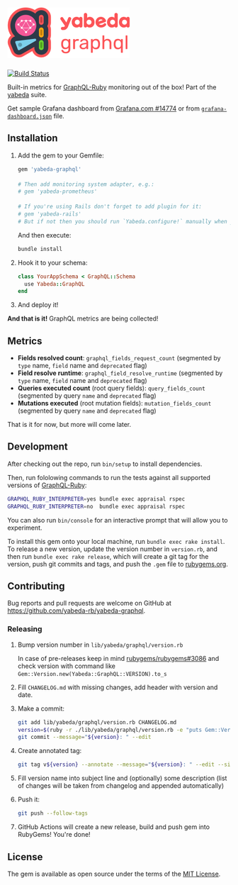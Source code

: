 # ![Yabeda::GraphQL](./yabeda-graphql-logo.png)

[![Build Status](https://travis-ci.org/yabeda-rb/yabeda-graphql.svg?branch=master)](https://travis-ci.org/yabeda-rb/yabeda-graphql)

Built-in metrics for [GraphQL-Ruby] monitoring out of the box! Part of the [yabeda] suite.

Get sample Grafana dashboard from [Grafana.com #14774](https://grafana.com/grafana/dashboards/14774) or from [`grafana-dashboard.json`](./grafana-dashboard.json) file.

## Installation

 1. Add the gem to your Gemfile:

    ```ruby
    gem 'yabeda-graphql'

    # Then add monitoring system adapter, e.g.:
    # gem 'yabeda-prometheus'

    # If you're using Rails don't forget to add plugin for it:
    # gem 'yabeda-rails'
    # But if not then you should run `Yabeda.configure!` manually when your app is ready.
    ```

    And then execute:

    ```sh
    bundle install
    ```

 2. Hook it to your schema:

    ```ruby
    class YourAppSchema < GraphQL::Schema
      use Yabeda::GraphQL
    end
    ```

 3. And deploy it!

**And that is it!** GraphQL metrics are being collected!

## Metrics

 - **Fields resolved count**: `graphql_fields_request_count` (segmented by `type` name, `field` name and `deprecated` flag)
 - **Field resolve runtime**: `graphql_field_resolve_runtime` (segmented by `type` name, `field` name and `deprecated` flag)
 - **Queries executed count** (root query fields): `query_fields_count` (segmented by query `name` and `deprecated` flag)
 - **Mutations executed** (root mutation fields): `mutation_fields_count` (segmented by query `name` and `deprecated` flag)

That is it for now, but more will come later.

## Development

After checking out the repo, run `bin/setup` to install dependencies.

Then, run fololowing commands to run the tests against all supported versions of [GraphQL-Ruby]:

```sh
GRAPHQL_RUBY_INTERPRETER=yes bundle exec appraisal rspec
GRAPHQL_RUBY_INTERPRETER=no  bundle exec appraisal rspec
```

You can also run `bin/console` for an interactive prompt that will allow you to experiment.

To install this gem onto your local machine, run `bundle exec rake install`. To release a new version, update the version number in `version.rb`, and then run `bundle exec rake release`, which will create a git tag for the version, push git commits and tags, and push the `.gem` file to [rubygems.org](https://rubygems.org).

## Contributing

Bug reports and pull requests are welcome on GitHub at https://github.com/yabeda-rb/yabeda-graphql.

### Releasing

1. Bump version number in `lib/yabeda/graphql/version.rb`

   In case of pre-releases keep in mind [rubygems/rubygems#3086](https://github.com/rubygems/rubygems/issues/3086) and check version with command like `Gem::Version.new(Yabeda::GraphQL::VERSION).to_s`

2. Fill `CHANGELOG.md` with missing changes, add header with version and date.

3. Make a commit:

   ```sh
   git add lib/yabeda/graphql/version.rb CHANGELOG.md
   version=$(ruby -r ./lib/yabeda/graphql/version.rb -e "puts Gem::Version.new(Yabeda::GraphQL::VERSION)")
   git commit --message="${version}: " --edit
   ```

4. Create annotated tag:

   ```sh
   git tag v${version} --annotate --message="${version}: " --edit --sign
   ```

5. Fill version name into subject line and (optionally) some description (list of changes will be taken from changelog and appended automatically)

6. Push it:

   ```sh
   git push --follow-tags
   ```

7. GitHub Actions will create a new release, build and push gem into RubyGems! You're done!

## License

The gem is available as open source under the terms of the [MIT License](https://opensource.org/licenses/MIT).

[yabeda]: https://github.com/yabeda-rb/yabeda "Extendable framework for collecting and exporting metrics from your Ruby application"
[GraphQL-Ruby]: https://graphql-ruby.org/ "Ruby implementation of GraphQL"
